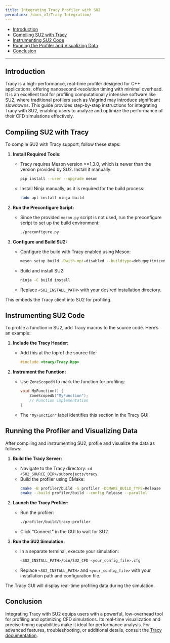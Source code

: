 ```yaml
---
title: Integrating Tracy Profiler with SU2
permalink: /docs_v7/Tracy-Integration/
---
```


- [Introduction](#introduction)
- [Compiling SU2 with Tracy](#compiling-su2-with-tracy)
- [Instrumenting SU2 Code](#instrumenting-su2-code)
- [Running the Profiler and Visualizing Data](#running-the-profiler-and-visualizing-data)
- [Conclusion](#conclusion)

---

## Introduction

Tracy is a high-performance, real-time profiler designed for C++ applications, offering nanosecond-resolution timing with minimal overhead. It is an excellent tool for profiling computationally intensive software like SU2, where traditional profilers such as Valgrind may introduce significant slowdowns. This guide provides step-by-step instructions for integrating Tracy with SU2, enabling users to analyze and optimize the performance of their CFD simulations effectively.

## Compiling SU2 with Tracy

To compile SU2 with Tracy support, follow these steps:

1. **Install Required Tools:**
   - Tracy requires Meson version >=1.3.0, which is newer than the version provided by SU2. Install it manually:
     ```bash
     pip install --user --upgrade meson
     ```
   - Install Ninja manually, as it is required for the build process:
     ```bash
     sudo apt install ninja-build
     ```

2. **Run the Preconfigure Script:**
   - Since the provided `meson.py` script is not used, run the preconfigure script to set up the build environment:
     ```bash
     ./preconfigure.py
     ```

3. **Configure and Build SU2:**
   - Configure the build with Tracy enabled using Meson:
     ```bash
     meson setup build -Dwith-mpi=disabled --buildtype=debugoptimized -Dtracy_enable=true --prefix=<SU2_INSTALL_PATH>
     ```
   - Build and install SU2:
     ```bash
     ninja -C build install
     ```
   - Replace `<SU2_INSTALL_PATH>` with your desired installation directory.

This embeds the Tracy client into SU2 for profiling.

## Instrumenting SU2 Code

To profile a function in SU2, add Tracy macros to the source code. Here’s an example:

1. **Include the Tracy Header:**
   - Add this at the top of the source file:
     ```c++
     #include <tracy/Tracy.hpp>
     ```

2. **Instrument the Function:**
   - Use `ZoneScopedN` to mark the function for profiling:
     ```c++
     void MyFunction() {
         ZoneScopedN("MyFunction");
         // Function implementation
     }
     ```
   - The `"MyFunction"` label identifies this section in the Tracy GUI.

## Running the Profiler and Visualizing Data

After compiling and instrumenting SU2, profile and visualize the data as follows:

1. **Build the Tracy Server:**
   - Navigate to the Tracy directory: `cd <SU2_SOURCE_DIR>/subprojects/tracy`.
   - Build the profiler using CMake:
     ```bash
     cmake -B profiler/build -S profiler -DCMAKE_BUILD_TYPE=Release
     cmake --build profiler/build --config Release --parallel
     ```

2. **Launch the Tracy Profiler:**
   - Run the profiler:
     ```bash
     ./profiler/build/tracy-profiler
     ```
   - Click "Connect" in the GUI to wait for SU2.

3. **Run the SU2 Simulation:**
   - In a separate terminal, execute your simulation:
     ```bash
     <SU2_INSTALL_PATH>/bin/SU2_CFD <your_config_file>.cfg
     ```
   - Replace `<SU2_INSTALL_PATH>` and `<your_config_file>` with your installation path and configuration file.

The Tracy GUI will display real-time profiling data during the simulation.

## Conclusion

Integrating Tracy with SU2 equips users with a powerful, low-overhead tool for profiling and optimizing CFD simulations. Its real-time visualization and precise timing capabilities make it ideal for performance analysis. For advanced features, troubleshooting, or additional details, consult the [Tracy documentation](https://github.com/wolfpld/tracy/releases/latest/download/tracy.pdf).
